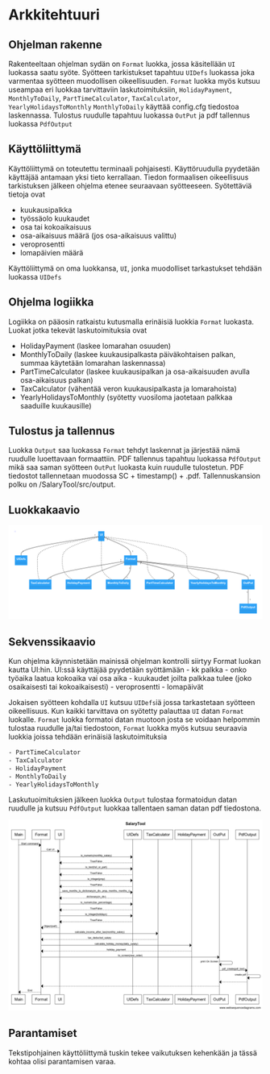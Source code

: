 # Arkkitehtuuri

## Ohjelman rakenne

Rakenteeltaan ohjelman sydän on `Format` luokka, jossa käsitellään `UI` luokassa saatu syöte.
Syötteen tarkistukset tapahtuu `UIDefs` luokassa joka varmentaa syötteen muodollisen oikeellisuuden.
`Format` luokka myös kutsuu useampaa eri luokkaa tarvittaviin laskutoimituksiin, `HolidayPayment`, `MonthlyToDaily`, `PartTimeCalculator`, `TaxCalculator`, `YearlyHolidaysToMonthly` 
`MonthlyToDaily` käyttää config.cfg tiedostoa laskennassa.
Tulostus ruudulle tapahtuu luokassa `OutPut` ja pdf tallennus luokassa `PdfOutput`

## Käyttöliittymä

Käyttöliittymä on toteutettu terminaali pohjaisesti. Käyttöruudulla pyydetään käyttäjää antamaan yksi tieto kerrallaan. 
Tiedon formaalisen oikeellisuus tarkistuksen jälkeen ohjelma etenee seuraavaan syötteeseen. 
Syötettäviä tietoja ovat 

- kuukausipalkka
- työssäolo kuukaudet
- osa tai kokoaikaisuus
- osa-aikaisuus määrä (jos osa-aikaisuus valittu)
- veroprosentti
- lomapäivien määrä 

Käyttöliittymä on oma luokkansa, `UI`, jonka muodolliset tarkastukset tehdään luokassa `UIDefs`

## Ohjelma logiikka 

Logiikka on pääosin ratkaistu kutusmalla erinäisiä luokkia `Format` luokasta.
Luokat jotka tekevät laskutoimituksia ovat

- HolidayPayment (laskee lomarahan osuuden)
- MonthlyToDaily (laskee kuukausipalkasta päiväkohtaisen palkan, summaa käytetään lomarahan laskennassa)
- PartTimeCalculator (laskee kuukausipalkan ja osa-aikaisuuden avulla osa-aikaisuus palkan)
- TaxCalculator (vähentää veron kuukausipalkasta ja lomarahoista)
- YearlyHolidaysToMonthly (syötetty vuosiloma jaotetaan palkkaa saaduille kuukausille)

## Tulostus ja tallennus

Luokka `Output` saa luokassa `Format` tehdyt laskennat ja järjestää nämä ruudulle luoettavaan formaattiin.
PDF tallennus tapahtuu luokassa `PdfOutput` mikä saa saman syötteen `OutPut` luokasta kuin ruudulle tulostetun.
PDF tiedostot tallennetaan muodossa SC + timestamp() + .pdf. 
Tallennuskansion polku on /SalaryTool/src/output.


## Luokkakaavio

![Luokkakaavio](./kuvat/luokkakaavio.png)


## Sekvenssikaavio

Kun ohjelma käynnistetään mainissä ohjelman kontrolli siirtyy Format luokan kautta UI:hin. UI:ssä käyttäjää pyydetään syöttämään 
	- kk palkka
	- onko työaika laatua kokoaika vai osa aika
	- kuukaudet joilta palkkaa tulee (joko osaikaisesti tai kokoaikaisesti)
	- veroprosentti
	- lomapäivät 
	
Jokaisen syötteen kohdalla `UI` kutsuu `UIDefs`iä jossa tarkastetaan syötteen oikeellisuus. 
Kun kaikki tarvittava on syötetty palauttaa `UI` datan `Format` luokalle. 
`Format` luokka formatoi datan muotoon josta se voidaan helpommin tulostaa ruudulle ja/tai tiedostoon,
`Format` luokka myös kutsuu seuraavia luokkia joissa tehdään erinäisiä laskutoimituksia

	- PartTimeCalculator 
	- TaxCalculator
	- HolidayPayment
	- MonthlyToDaily
	- YearlyHolidaysToMonthly
	 
Laskutuoimituksien jälkeen luokka `Output` tulostaa formatoidun datan ruudulle ja kutsuu `PdfOutput` luokkaa 
tallentaen saman datan pdf tiedostona.

![Sekvenssikaavio](./kuvat/sekvenssikaavio.png)


## Parantamiset 

Tekstipohjainen käyttöliittymä tuskin tekee vaikutuksen kehenkään ja tässä kohtaa olisi parantamisen varaa. 
